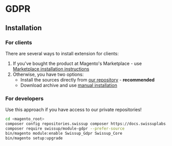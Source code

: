 # GDPR

## Installation

### For clients

There are several ways to install extension for clients:

 1. If you've bought the product at Magento's Marketplace - use
    [Marketplace installation instructions](https://docs.magento.com/marketplace/user_guide/buyers/install-extension.html)
 2. Otherwise, you have two options:
    - Install the sources directly from [our repository](https://docs.swissuplabs.com/m2/extensions/gdpr/installation/composer/) - **recommended**
    - Download archive and use [manual installation](https://docs.swissuplabs.com/m2/extensions/gdpr/installation/manual/)

### For developers

Use this approach if you have access to our private repositories!

```bash
cd <magento_root>
composer config repositories.swissup composer https://docs.swissuplabs.com/packages/
composer require swissup/module-gdpr --prefer-source
bin/magento module:enable Swissup_Gdpr Swissup_Core
bin/magento setup:upgrade
```
